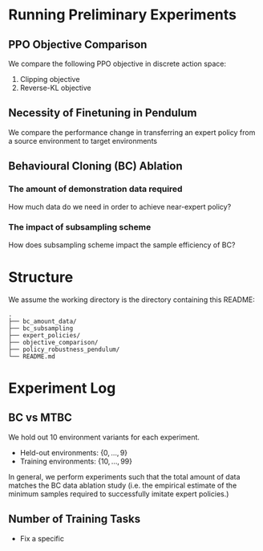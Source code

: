 # Running Preliminary Experiments

## PPO Objective Comparison
We compare the following PPO objective in discrete action space:
1. Clipping objective
1. Reverse-KL objective

## Necessity of Finetuning in Pendulum
We compare the performance change in transferring an expert policy from a source environment to target environments

## Behavioural Cloning (BC) Ablation
### The amount of demonstration data required
How much data do we need in order to achieve near-expert policy?

### The impact of subsampling scheme
How does subsampling scheme impact the sample efficiency of BC?

# Structure
We assume the working directory is the directory containing this README:
```
.
├── bc_amount_data/
├── bc_subsampling
├── expert_policies/
├── objective_comparison/
├── policy_robustness_pendulum/
└── README.md
```

# Experiment Log
## BC vs MTBC
We hold out 10 environment variants for each experiment.
- Held-out environments: $\{0, \dots, 9\}$
- Training environments: $\{10, \dots, 99\}$

In general, we perform experiments such that the total amount of data matches the BC data ablation study (i.e. the empirical estimate of the minimum samples required to successfully imitate expert policies.)

## Number of Training Tasks
- Fix a specific
